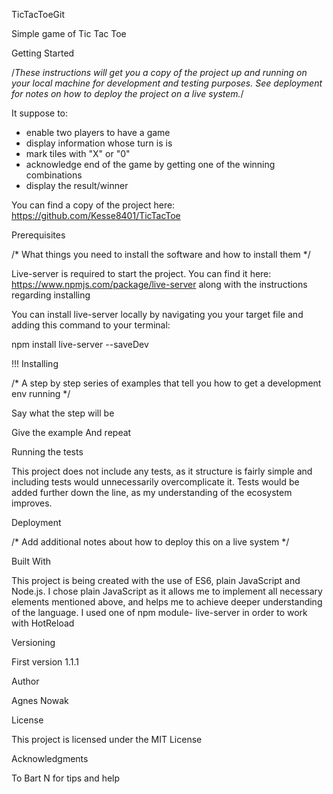
TicTacToeGit

Simple game of Tic Tac Toe 


Getting Started

/*These instructions will get you a copy of the project up and running on your local machine for development and testing purposes. See deployment for notes on how to deploy the project on a live system.*/

It suppose to:
- enable  two players to have a game
- display information whose turn is is
- mark tiles with "X" or "0"
- acknowledge end of the game by getting one of the winning combinations
- display the result/winner

You can find a copy of the project here: https://github.com/Kesse8401/TicTacToe


Prerequisites

/* What things you need to install the software and how to install them */

Live-server is required to start the project. You can find it here: https://www.npmjs.com/package/live-server along with the instructions regarding installing

You can install live-server locally by navigating you your target file and adding this command to your terminal:

npm install live-server --saveDev



!!! Installing

/* A step by step series of examples that tell you how to get a development env running */

Say what the step will be

Give the example
And repeat


Running the tests

This project does not include any tests, as it structure is fairly simple and including tests would unnecessarily overcomplicate it.
Tests would be added further down the line, as my understanding of the ecosystem improves.


Deployment

/* Add additional notes about how to deploy this on a live system */


Built With

This project is being created with the use of ES6, plain JavaScript and Node.js. I chose plain JavaScript as it allows me to implement all necessary elements mentioned above, and helps me to achieve deeper understanding of the language.
I used one of npm module- live-server in order to work with HotReload


Versioning

First version 1.1.1


Author

Agnes Nowak


License

This project is licensed under the MIT License


Acknowledgments

To Bart N for tips and help
